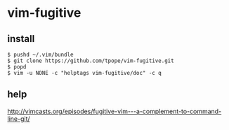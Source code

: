 # vim-fugitive



install
--
```console
$ pushd ~/.vim/bundle
$ git clone https://github.com/tpope/vim-fugitive.git
$ popd 
$ vim -u NONE -c "helptags vim-fugitive/doc" -c q
```

help
--

http://vimcasts.org/episodes/fugitive-vim---a-complement-to-command-line-git/
